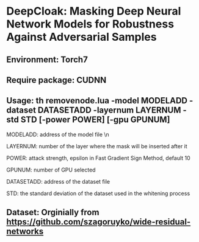 # DeepCloak: Masking Deep Neural Network Models for Robustness Against Adversarial Samples

## Environment: Torch7 

## Require package: CUDNN

## Usage: th removenode.lua -model MODELADD -dataset DATASETADD -layernum LAYERNUM -std STD [-power POWER] [-gpu GPUNUM] 

MODELADD: address of the model file \n

LAYERNUM: number of the layer where the mask will be inserted after it

POWER: attack strength, epsilon in Fast Gradient Sign Method, default 10 

GPUNUM: number of GPU selected

DATASETADD: address of the dataset file

STD: the standard deviation of the dataset used in the whitening process

## Dataset: Orginially from https://github.com/szagoruyko/wide-residual-networks
